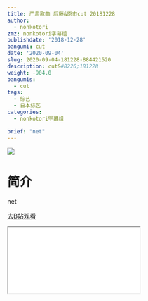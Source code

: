 ```yaml
---
title: 严肃歌曲 后藤&原市cut 20181228
author:
  - nonkotori
zmz: nonkotori字幕组
publishdate: '2018-12-28'
bangumi: cut
date: '2020-09-04'
slug: 2020-09-04-181228-884421520
description: cut&#8226;181228
weight: -904.0
bangumis:
  - cut
tags:
  - 综艺
  - 日本综艺
categories:
  - nonkotori字幕组

brief: "net"
---
```

![](https://raw.githubusercontent.com/tcgriffith/owaraisite/master/static/tmpimg/66c870f1910dff5f5b0c8356e1655dbcbfe2e74f.jpg.480.jpg)
# 简介  
net  

[去B站观看](https://www.bilibili.com/video/av884421520/)
<div class ="resp-container"><iframe class="testiframe" src="//player.bilibili.com/player.html?aid=884421520"", scrolling="no", allowfullscreen="true" > </iframe></div> 
